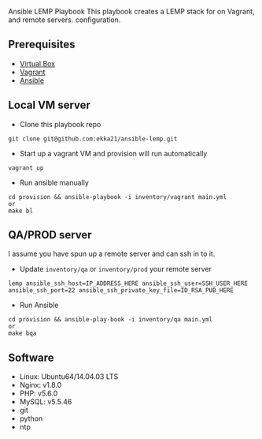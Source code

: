 Ansible LEMP Playbook
This playbook creates a LEMP stack for on Vagrant, and remote servers.
configuration.

## Prerequisites
- [Virtual Box](https://www.virtualbox.org/wiki/Downloads)
- [Vagrant](https://www.vagrantup.com/downloads.html)
- [Ansible](http://docs.ansible.com/ansible/intro_installation.html#latest-releases-on-mac-osx)

## Local VM server
- Clone this playbook repo
```
git clone git@github.com:ekka21/ansible-lemp.git
```

- Start up a vagrant VM and provision will run automatically
```
vagrant up
```

- Run ansible manually
```
cd provision && ansible-playbook -i inventory/vagrant main.yml
or
make bl
```

## QA/PROD server
I assume you have spun up a remote server and can ssh in to it.

- Update `inventory/qa` or `inventory/prod` your remote server
```
lemp ansible_ssh_host=IP_ADDRESS_HERE ansible_ssh_user=SSH_USER_HERE ansible_ssh_port=22 ansible_ssh_private_key_file=ID_RSA_PUB_HERE
```

- Run Ansible
```
cd provision && ansible-play-book -i inventory/qa main.yml
or
make bqa
```
## Software
- Linux: Ubuntu64/14.04.03 LTS
- Nginx: v1.8.0
- PHP: v5.6.0
- MySQL: v5.5.46
- git
- python
- ntp
